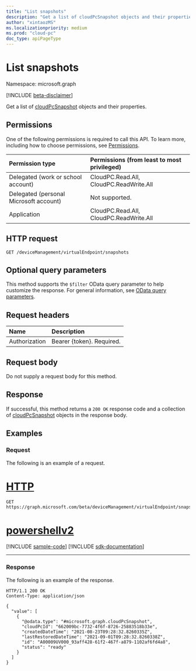 ```yaml
---
title: "List snapshots"
description: "Get a list of cloudPcSnapshot objects and their properties."
author: "xintaozMS"
ms.localizationpriority: medium
ms.prod: "cloud-pc"
doc_type: apiPageType
---
```


# List snapshots
Namespace: microsoft.graph

[!INCLUDE [beta-disclaimer](../../includes/beta-disclaimer.md)]

Get a list of [cloudPcSnapshot](../resources/cloudpcsnapshot.md) objects and their properties.

## Permissions
One of the following permissions is required to call this API. To learn more, including how to choose permissions, see [Permissions](/graph/permissions-reference).

|Permission type|Permissions (from least to most privileged)|
|:---|:---|
|Delegated (work or school account)|CloudPC.Read.All, CloudPC.ReadWrite.All|
|Delegated (personal Microsoft account)|Not supported.|
|Application|CloudPC.Read.All, CloudPC.ReadWrite.All|

## HTTP request

<!-- {
  "blockType": "ignored"
}
-->
``` http
GET /deviceManagement/virtualEndpoint/snapshots
```

## Optional query parameters
This method supports the `$filter` OData query parameter to help customize the response. For general information, see [OData query parameters](/graph/query-parameters).

## Request headers
|Name|Description|
|:---|:---|
|Authorization|Bearer {token}. Required.|

## Request body
Do not supply a request body for this method.

## Response

If successful, this method returns a `200 OK` response code and a collection of [cloudPcSnapshot](../resources/cloudpcsnapshot.md) objects in the response body.

## Examples

### Request

The following is an example of a request.


# [HTTP](#tab/http)
<!-- {
  "blockType": "request",
  "name": "list_cloudpcsnapshot"
}
-->
``` http
GET https://graph.microsoft.com/beta/deviceManagement/virtualEndpoint/snapshots
```

# [powershellv2](#tab/powershellv2)
[!INCLUDE [sample-code](../includes/snippets/powershellv2/list-cloudpcsnapshot-powershellv2-snippets.md)]
[!INCLUDE [sdk-documentation](../includes/snippets/snippets-sdk-documentation-link.md)]

---



### Response

The following is an example of the response.

<!-- {
  "blockType": "response",
  "truncated": true,
  "@odata.type": "microsoft.graph.cloudPcSnapshot",
  "isCollection": true
}
-->
``` http
HTTP/1.1 200 OK
Content-Type: application/json

{
  "value": [
    {
      "@odata.type": "#microsoft.graph.cloudPcSnapshot",
      "cloudPcId": "662009bc-7732-4f6f-8726-25883518b33e",
      "createdDateTime": "2021-08-23T09:28:32.8260335Z",
      "lastRestoredDateTime": "2021-09-01T09:28:32.8260338Z",
      "id": "A00009UV000_93aff428-61f2-467f-a879-1102af6fd4a8",
      "status": "ready"
    }
  ]
}
```


